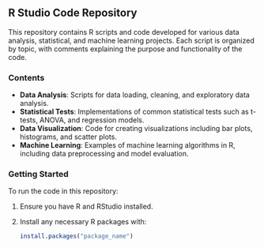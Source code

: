 ## R Studio Code Repository

This repository contains R scripts and code developed for various data analysis, statistical, and machine learning projects. Each script is organized by topic, with comments explaining the purpose and functionality of the code.

### Contents

- **Data Analysis**: Scripts for data loading, cleaning, and exploratory data analysis.
- **Statistical Tests**: Implementations of common statistical tests such as t-tests, ANOVA, and regression models.
- **Data Visualization**: Code for creating visualizations including bar plots, histograms, and scatter plots.
- **Machine Learning**: Examples of machine learning algorithms in R, including data preprocessing and model evaluation.

### Getting Started

To run the code in this repository:

1. Ensure you have R and RStudio installed.
2. Install any necessary R packages with:

   ```R
   install.packages("package_name")
